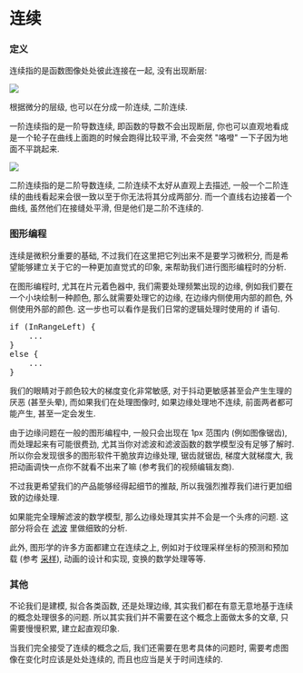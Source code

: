 # 连续


### 定义

连续指的是函数图像处处彼此连接在一起, 没有出现断层:

![](md/images/2019-11-25_16-46-28.jpg)

根据微分的层级, 也可以在分成一阶连续, 二阶连续.

一阶连续指的是一阶导数连续, 即函数的导数不会出现断层, 你也可以直观地看成是一个轮子在曲线上面跑的时候会跑得比较平滑, 不会突然 "咯噔" 一下子因为地面不平跳起来.

![](md/images/2019-11-25_17-20-52.jpg)

二阶连续指的是二阶导数连续, 二阶连续不太好从直观上去描述, 一般一个二阶连续的曲线看起来会很一致以至于你无法将其分成两部分. 而一个直线右边接着一个曲线, 虽然他们在接缝处平滑, 但是他们是二阶不连续的.



### 图形编程

连续是微积分重要的基础, 不过我们在这里把它列出来不是要学习微积分, 而是希望能够建立关于它的一种更加直觉式的印象, 来帮助我们进行图形编程时的分析.

在图形编程时, 尤其在片元着色器中, 我们需要处理频繁出现的边缘, 例如我们要在一个小块绘制一种颜色, 那么就需要处理它的边缘, 在边缘内侧使用内部的颜色, 外侧使用外部的颜色. 这一步也可以看作是我们日常的逻辑处理时使用的 if 语句.

<pre class="language-ts">
if (InRangeLeft) {
	...
}
else {
	...
}
</pre>

我们的眼睛对于颜色较大的梯度变化非常敏感, 对于抖动更敏感甚至会产生生理的厌恶 (甚至头晕), 而如果我们在处理图像时, 如果边缘处理地不连续, 前面两者都可能产生, 甚至一定会发生.

由于边缘问题在一般的图形编程中, 一般只会出现在 1px 范围内 (例如图像锯齿), 而处理起来有可能很费劲, 尤其当你对滤波和滤波函数的数学模型没有足够了解时. 所以你会发现很多的图形软件干脆放弃边缘处理, 锯齿就锯齿, 梯度大就梯度大, 我把动画调快一点你不就看不出来了嘛 (参考我们的视频编辑友商).

不过我更希望我们的产品能够经得起细节的推敲, 所以我强烈推荐我们进行更加细致的边缘处理.

如果能完全理解滤波的数学模型, 那么边缘处理其实并不会是一个头疼的问题. 这部分将会在 [滤波](#math/filtering) 里做细致的分析.

此外, 图形学的许多方面都建立在连续之上, 例如对于纹理采样坐标的预测和预加载 (参考 [采样](#opengl/sampling)), 动画的设计和实现, 变换的数学处理等等.



### 其他

不论我们是建模, 拟合各类函数, 还是处理边缘, 其实我们都在有意无意地基于连续的概念处理很多的问题. 所以其实我们并不需要在这个概念上面做太多的文章, 只需要慢慢积累, 建立起直观印象.

当我们完全接受了连续的概念之后, 我们还需要在思考具体的问题时, 需要考虑图像在变化时应该是处处连续的, 而且也应当是关于时间连续的.